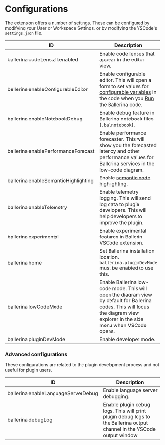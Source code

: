 # Configurations

The extension offers a number of settings. These can be configured by modifying your [User or Workspace Settings](https://code.visualstudio.com/docs/getstarted/settings), or by modifying the VSCode's ` settings.json ` file.

| ID                                    | Description                                               |
|---------------------------------------|-----------------------------------------------------------|
| ballerina.codeLens.all.enabled        | Enable code lenses that appear in the editor view.           |
| ballerina.enableConfigurableEditor    | Enable configurable editor. This will open a  form to set values for [configurable variables](https://ballerina.io/learn/by-example/configurable-variables/) in the code when you [Run](../docs/build-and-run/build-and-run.md) the Ballerina code. |
| ballerina.enableNotebookDebug         | Enable debug feature in Ballerina notebook files (`.balnotebook`). |
| ballerina.enablePerformanceForecast   | Enable performance forecaster. This will show you the forecasted latency and other performance values for Ballerina services in the low-code diagram.     |
| ballerina.enableSemanticHighlighting  | Enable [semantic code highlighting](https://code.visualstudio.com/api/language-extensions/semantic-highlight-guide).               |
| ballerina.enableTelemetry             | Enable telemetry logging. This will send log data to plugin developers. This will help developers to improve the plugin. |
| ballerina.experimental                | Enable experimental features in Ballerin VSCode extension. |
| ballerina.home                        | Set Ballerina installation location. ` ballerina.pluginDevMode ` must be enabled to use this. |
| ballerina.lowCodeMode                 | Enable Ballerina low-code mode. This will open the diagram view by default for Ballerina codes. This will focus the diagram view explorer in the side menu when VSCode opens.                   |
| ballerina.pluginDevMode               | Enable developer mode.                                     |

### Advanced configurations
These configurations are related to the plugin development process and not useful for plugin users.

| ID                                    | Description                                               |
|---------------------------------------|-----------------------------------------------------------|
| ballerina.enableLanguageServerDebug   | Enable language server debugging.
| ballerina.debugLog                    | Enable plugin debug logs. This will print plugin debug logs to the Ballerina output channel in the VSCode output window. |
